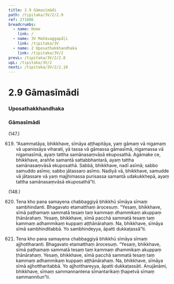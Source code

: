 ```yaml
---
title: 2.9 Gāmasīmādi
path: /tipitaka/3V/2/2.9
ref: 271886
breadcrumbs:
  - name: Home
    link: /
  - name: 3V Mahāvaggapāḷi
    link: /tipitaka/3V
  - name: 2 Uposathakkhandhaka
    link: /tipitaka/3V/2
prevL: /tipitaka/3V/2/2.8
upL: /tipitaka/3V/2
nextL: /tipitaka/3V/2/2.10
---
```


# 2.9 Gāmasīmādi

### Uposathakkhandhaka

### Gāmasīmādi

(147.)

619. “Asammatāya, bhikkhave, sīmāya aṭṭhapitāya, yaṃ gāmaṃ vā nigamaṃ vā upanissāya viharati, yā tassa vā gāmassa gāmasīmā, nigamassa vā nigamasīmā, ayaṃ tattha samānasaṃvāsā ekuposathā. Agāmake ce, bhikkhave, araññe samantā sattabbhantarā, ayaṃ tattha samānasaṃvāsā ekuposathā. Sabbā, bhikkhave, nadī asīmā; sabbo samuddo asīmo; sabbo jātassaro asīmo. Nadiyā vā, bhikkhave, samudde vā jātassare vā yaṃ majjhimassa purisassa samantā udakukkhepā, ayaṃ tattha samānasaṃvāsā ekuposathā”ti.

(148.)

620. Tena kho pana samayena chabbaggiyā bhikkhū sīmāya sīmaṃ sambhindanti. Bhagavato etamatthaṃ ārocesuṃ. “Yesaṃ, bhikkhave, sīmā paṭhamaṃ sammatā tesaṃ taṃ kammaṃ dhammikaṃ akuppaṃ ṭhānārahaṃ. Yesaṃ, bhikkhave, sīmā pacchā sammatā tesaṃ taṃ kammaṃ adhammikaṃ kuppaṃ aṭṭhānārahaṃ. Na, bhikkhave, sīmāya sīmā sambhinditabbā. Yo sambhindeyya, āpatti dukkaṭassā”ti.

621. Tena kho pana samayena chabbaggiyā bhikkhū sīmāya sīmaṃ ajjhottharanti. Bhagavato etamatthaṃ ārocesuṃ. “Yesaṃ, bhikkhave, sīmā paṭhamaṃ sammatā tesaṃ taṃ kammaṃ dhammikaṃ akuppaṃ ṭhānārahaṃ. Yesaṃ, bhikkhave, sīmā pacchā sammatā tesaṃ taṃ kammaṃ adhammikaṃ kuppaṃ aṭṭhānārahaṃ. Na, bhikkhave, sīmāya sīmā ajjhottharitabbā. Yo ajjhotthareyya, āpatti dukkaṭassāti. Anujānāmi, bhikkhave, sīmaṃ sammannantena sīmantarikaṃ ṭhapetvā sīmaṃ sammannitun”ti.


